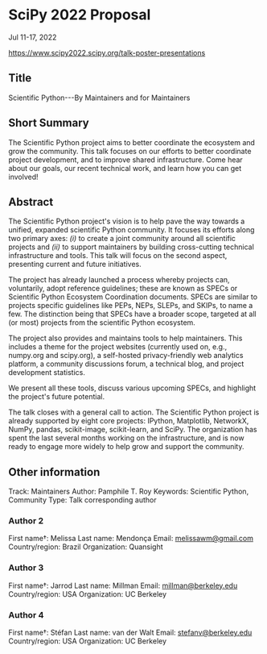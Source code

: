 # SciPy 2022 Proposal

Jul 11-17, 2022

https://www.scipy2022.scipy.org/talk-poster-presentations


## Title

Scientific Python---By Maintainers and for Maintainers


## Short Summary

The Scientific Python project aims to better coordinate the ecosystem and grow the community.
This talk focuses on our efforts to better coordinate project development, and to improve shared infrastructure.
Come hear about our goals, our recent technical work, and learn how you can get involved!


## Abstract

The Scientific Python project's vision is to help pave the way towards a unified, expanded scientific Python community.
It focuses its efforts along two primary axes: _(i)_ to create a joint community around all scientific projects
and _(ii)_ to support maintainers by building cross-cutting technical infrastructure and tools.
This talk will focus on the second aspect, presenting current and future initiatives.

The project has already launched a process whereby projects can, voluntarily, adopt reference guidelines;
these are known as SPECs or Scientific Python Ecosystem Coordination documents.
SPECs are similar to projects specific guidelines like PEPs, NEPs, SLEPs, and SKIPs, to name a few.
The distinction being that SPECs have a broader scope, targeted at all (or most) projects from the scientific Python ecosystem.

The project also provides and maintains tools to help maintainers.
This includes a theme for the project websites (currently used on, e.g., numpy.org and scipy.org), a self-hosted privacy-friendly
web analytics platform, a community discussions forum, a technical blog, and project development statistics.

We present all these tools, discuss various upcoming SPECs, and highlight the project's future potential.

The talk closes with a general call to action.
The Scientific Python project is already supported by eight core projects: IPython, Matplotlib, NetworkX, NumPy, pandas, scikit-image, scikit-learn, and SciPy.
The organization has spent the last several months working on the infrastructure, and is now ready to engage more widely to help grow and support the community.


## Other information

Track: Maintainers
Author: Pamphile T. Roy
Keywords: Scientific Python, Community
Type:  Talk
corresponding author

### Author 2

First name†: Melissa
Last name: Mendonça
Email: melissawm@gmail.com 	
Country/region: Brazil
Organization: Quansight

### Author 3

First name†: Jarrod
Last name: Millman
Email: millman@berkeley.edu
Country/region: USA
Organization: UC Berkeley

### Author 4

First name†: Stéfan
Last name: van der Walt
Email: stefanv@berkeley.edu
Country/region: USA
Organization: UC Berkeley
